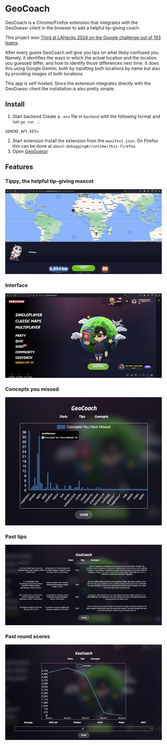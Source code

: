 # GeoCoach

GeoCoach is a Chrome/Firefox extension that integrates with the GeoGuessr client in the browser to add a helpful tip-giving coach.

This project won [Third at LAHacks 2024 on the Google challenge out of 193 teams](https://devpost.com/software/geocoach).

After every guess GeoCoach will give you tips on what likely confused you. Namely, it identifies the ways in which the actual location and the location you guessed differ, and how to identify those differences next time. It does this using Google Gemini, both by inputting both locations by name but also by providing images of both locations.

This app is self-hosted. Since the extension integrates directly with the GeoGuessr client the installation is also pretty simple.

## Install
1. Start backend
Create a `.env` file in `backend` with the following format and run `go run .`:
```
GEMINI_API_KEY=
```
2. Start extension
Install the extension from the `manifest.json`. On Firefox this can be done at `about:debugging#/runtime/this-firefox`.
3. Open [GeoGuessr](https://www.geoguessr.com)

## Features
### Tippy, the helpful tip-giving mascot
![](./images/senegal.gif)
### Interface
![](./images/interface.png)
### Concepts you missed
![](./images/concepts.png)
### Past tips
![](./images/tips.png)
### Past round scores
![](./images/scores.png)
